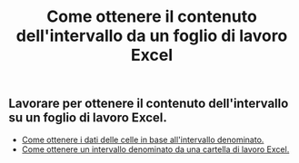 ﻿---
title: Come ottenere il contenuto dell'intervallo da un foglio di lavoro Excel
second_title: Aspose.Cells Cloud Documen
linktitle: Ge
type: docs
url: /it/ranges/get/
keywords: How to get range content from an Excel worksheet
description: Aspose.Cells Cloud REST API supporta il recupero del contenuto dell'intervallo da un foglio di lavoro Excel. L'SDK supporta tipi di linguaggi di sviluppo. Includono Android, C#, Go, Java, NodeJS, Perl, PHP, Python, Ruby e swift
weight: 20
---
## Lavorare per ottenere il contenuto dell'intervallo su un foglio di lavoro Excel.


- [Come ottenere i dati delle celle in base all'intervallo denominato.](/cells/it/ranges/get/values/) 
- [Come ottenere un intervallo denominato da una cartella di lavoro Excel.](/cells/it/ranges/get/name/) 


